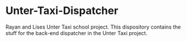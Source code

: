 # Unter-Taxi-Dispatcher
Rayan and Lises Unter Taxi school project.
This dispository contains the stuff for the back-end dispatcher in the Unter Taxi project.
